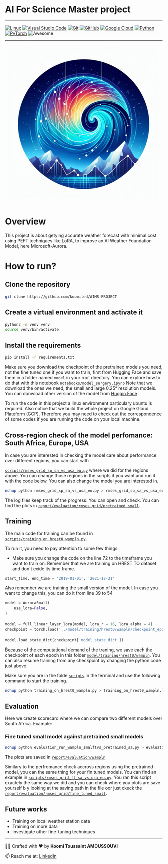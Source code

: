 # AI For Science Master project 
---

[![Linux](https://img.shields.io/badge/Linux-FCC624?logo=linux&logoColor=black)](#)
[![Visual Studio Code](https://img.shields.io/badge/Visual%20Studio%20Code-0078d7.svg?logo=visual-studio-code&logoColor=white)](#)
[![Git](https://img.shields.io/badge/Git-F05032?logo=git&logoColor=white)](#)
[![GitHub](https://img.shields.io/badge/GitHub-%23121011.svg?logo=github&logoColor=white)](#)
[![Google Cloud](https://img.shields.io/badge/Google%20Cloud-4285F4?logo=googlecloud&logoColor=white)](#)
[![Python](https://img.shields.io/badge/Python-3776AB?logo=python&logoColor=white)](#)
[![PyTorch](https://img.shields.io/badge/PyTorch-EE4C2C?logo=pytorch&logoColor=white)](#)
![Awesome](https://img.shields.io/badge/Awesome-ffd700?logo=awesome&logoColor=black)

---

![Project Screenshot](images/aurora.jpg)


# Overview

This project is about getying accurate weather forecast with minimal cost using PEFT techniques like LoRA, to improve an AI Weather Foundation Model, here Microsoft-Aurora.


# How to run?
## Clone the repository

```bash
git clone https://github.com/koomited/AIMS-PROJECT
```
## Create a virtual environment and activate it

```bash
python3 -m venv venv
source venv/bin/activate
```


## Install the requirements

```bash
pip install -r requirements.txt
```
Make sure you download the checkpoint of the pretrained models you need, not the fine tuned one if you want to train, first from Hugging Face and save them in a folder named `model` in your root directory.
You can explore how to do that with this notebook [`notebooks/model_surgery.ipynb`](notebooks/model_surgery.ipynb)
Note that we download the ones we need, the small and large 0.25° resolution models. You can donwload other version of the model from [Huggin Face](https://huggingface.co/microsoft/aurora/tree/main)




To run the code in this project a linux environment particulary ubuntu is required. Also notice that we build the whole project on Google Gloud Plateform (GCP). Therefore you may need to check out the correspondence of some codes if you are running the code on your local machine.

## Cross-region check of the model perfomance: South Africa, Europe, USA
In case you are interested in checking the model care about performance over different regions, you can start with

[`scripts/rmses_grid_sp_sa_vs_usa_eu.py`](scripts/rmses_grid_sp_sa_vs_usa_eu.py) where we did for the regions above. You can change those regions in the scripts if you want and run it with the code below. You can also change the model you are interested in.

```bash
nohup python rmses_grid_sp_sa_vs_usa_eu.py > rmses_grid_sp_sa_vs_usa_eu.log 2>&1 &
```
The log files keep track of the progress. You can open and check.
You can find the plots in [`report/evaluation/rmses_grid/pretrained_small`](report/evaluation/rmses_grid/pretrained_small).
## Training

The main code for training can be found in  [`scripts/training_on_hrest0_wampln.py`](scripts/training_on_hrest0_wampln.py).

To run it, you need to pay attention to some few things:
- Make sure you change the code on the line 72 to the timeframe you want to train on. Remember that we are training on HREST TO dataset and don't exide its time frame. 

```python
start_time, end_time = '2019-01-01', '2021-12-31' 
```

Also remember we are training the small version of the model. In case you want to change this, you can do it from line 39 to 54
```python
model = AuroraSmall(
    use_lora=False,  .
)

model = full_linear_layer_lora(model, lora_r = 16, lora_alpha = 4)
checkpoint = torch.load('../model/training/hrest0/wampln/checkpoint_epoch_13.pth')

model.load_state_dict(checkpoint['model_state_dict'])
```
Because of the computational demand of the traning, we save each the checkpoint of each epoch in this folder [`model/training/hrest0/wampln`](model/training/hrest0/wampln). You can also resume training from any checkpoint by changing the python code just above.

Make sure you are in the folde [`scripts`](scripts) in the terminal and use the following command to start the training.

```bash
nohup python training_on_hrest0_wampln.py > training_on_hrest0_wampln.log 2>&1 &
```

## Evaluation
Here we create scorecard where we can compare two different models over South Africa. Example:
### Fine tuned small model against pretrained small models
```bash
nohup python evaluation_run_wampln_smalftvs_pretrained_sa.py > evaluation_run_wampln_smalftvs_pretrained_sa.log 2>&1 &
```
The plots are saved in [`report/evaluation/wampln`](report/evaluation/wampln).

Similary to the perfromance check accross regions using the pretrained model, you can the same thing for your fin tuned models. You can find an example in [`scripts/rmses_grid_ft_sa_vs_usa_eu.py`](scripts/rmses_grid_ft_sa_vs_usa_eu.py). You ran this script exactely the same way we did and you can check where you plots are save yourself b y looking at the saving path in the file oor just ckeck the [`report/evaluation/rmses_grid/fine_tuned_small`](report/evaluation/rmses_grid/fine_tuned_small).



##  Future works
- Training on local weather station data
- Training on more data
- Investigate other fine-tuning techniques

---

👨‍💻 Crafted with ❤️ by **Koomi Toussaint AMOUSSOUVI**

📫 Reach me at: [LinkedIn](https://www.linkedin.com/in/koomi-toussaint-amoussouvi-87b923201/) 
